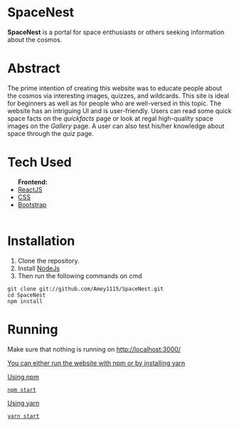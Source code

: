 # SpaceNest 

<b>SpaceNest</b> is a portal for space enthusiasts or others seeking information about the cosmos. 

# Abstract 
<p> The prime intention of creating this website was to educate people about the cosmos via interesting images, quizzes, and wildcards. This site is ideal for beginners as well as for people who are well-versed in this topic.  The website has an intriguing UI and is user-friendly. Users can read some quick space facts on the <i>quickfacts </i> page or look at regal high-quality space images on the <i>Gallery</i> page. A user can also test his/her knowledge about space through the <i>quiz</i> page. 
</p>

# Tech Used
<ul>
    <b>Frontend:</b>
    <li><a href="https://reactjs.org/">ReactJS</a></li>
    <li><a href="https://developer.mozilla.org/en-US/docs/Web/CSS">CSS</a></li>
    <li><a href="https://getbootstrap.com/">Bootstrap</a> </li><br>
</ul>

# Installation
<ol>
    <li>Clone the repository. </li>
    <li>Install <a href="https://nodejs.org/en/">NodeJs</a> </li>
    <li> Then run the following commands on cmd </li>
</ol>

``` 
git clone git://github.com/Amey1115/SpaceNest.git 
cd SpaceNest
npm install
```

# Running
<p> Make sure that nothing is running on <a href="http://localhost:3000/" </a>http://localhost:3000/ </p> 

<p>You can either run the website with npm or by installing yarn </p>

Using npm
```
npm start
```
Using yarn

``` 
yarn start
```


 
